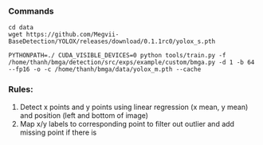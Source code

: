 

### Commands
```
cd data
wget https://github.com/Megvii-BaseDetection/YOLOX/releases/download/0.1.1rc0/yolox_s.pth
```

```
PYTHONPATH=./ CUDA_VISIBLE_DEVICES=0 python tools/train.py -f /home/thanh/bmga/detection/src/exps/example/custom/bmga.py -d 1 -b 64 --fp16 -o -c /home/thanh/bmga/data/yolox_m.pth --cache
```

### Rules:
1. Detect x points and y points using linear regression (x mean, y mean) and position (left and bottom of image)
2. Map x/y labels to corresponding point to filter out outlier and add missing point if there is